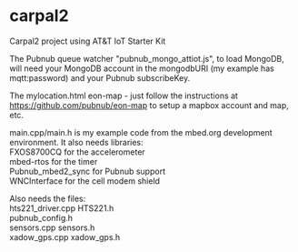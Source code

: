 # carpal2
Carpal2 project using AT&amp;T IoT Starter Kit

The Pubnub queue watcher "pubnub_mongo_attiot.js", to load MongoDB, will need your MongoDB account in the mongodbURI (my example has mqtt:password) and your Pubnub subscribeKey. 

The mylocation.html eon-map - just follow the instructions at https://github.com/pubnub/eon-map to setup a mapbox account and map, etc. 

main.cpp/main.h is my example code from the mbed.org development environment. It also needs libraries:  <br/>
FXOS8700CQ   for the accelerometer<br/>
mbed-rtos   for the timer<br/>
Pubnub_mbed2_sync    for Pubnub support<br/>
WNCInterface      for the cell modem shield<br/>

Also needs the files:  <br/>
hts221_driver.cpp HTS221.h<br/>
pubnub_config.h<br/>
sensors.cpp sensors.h<br/>
xadow_gps.cpp  xadow_gps.h<br/>

